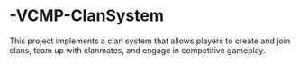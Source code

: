 # -VCMP-ClanSystem
This project implements a clan system that allows players to create and join clans, team up with clanmates, and engage in competitive gameplay.
